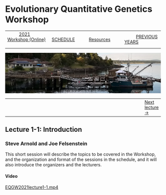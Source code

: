 
# Evolutionary Quantitative Genetics Workshop #

|        |        |        |    |
|--------|---------------------------------------------|--------------------|------------------------------------------|
| &nbsp;&nbsp;&nbsp;&nbsp;&nbsp;&nbsp;&nbsp;&nbsp;&nbsp; [2021 Workshop (Online)](/index.html) &nbsp;&nbsp;&nbsp;&nbsp;&nbsp;&nbsp;&nbsp;&nbsp;&nbsp; | &nbsp;&nbsp;&nbsp;&nbsp;&nbsp;&nbsp;&nbsp;&nbsp;&nbsp;&nbsp;&nbsp;&nbsp; [SCHEDULE](schedule.html) &nbsp;&nbsp;&nbsp;&nbsp;&nbsp;&nbsp;&nbsp;&nbsp;&nbsp; | &nbsp;&nbsp;&nbsp;&nbsp;&nbsp;&nbsp;&nbsp;&nbsp;&nbsp;&nbsp;&nbsp;&nbsp; [Resources](resources.html) &nbsp;&nbsp;&nbsp;&nbsp;&nbsp;&nbsp;&nbsp;&nbsp;&nbsp; | &nbsp;&nbsp;&nbsp;&nbsp;&nbsp;&nbsp;&nbsp;&nbsp;&nbsp; [PREVIOUS YEARS](previous.html) &nbsp;&nbsp;&nbsp;&nbsp;&nbsp;&nbsp; |


<div align="left">
<img src="/media/FHLimage2018b.jpg" alt="FHL waterfront in 2018">
</div>

<table><tr><td width="160"></td><td width="665">&nbsp;</td><td> <a href="lecture2-1.html">Next lecture &rarr;</a></td></tr></table>
  

## Lecture 1-1: Introduction ##

### Steve Arnold and Joe Felsenstein ###

This short session will describe the topics to be covered in the Workshop, and the organization and format of the sessions in the schedule, and it will also introduce the organizers and the lecturers.


#### Video ####

[EQGW2021lecture1-1.mp4](https://vimeo.com/574563720)





